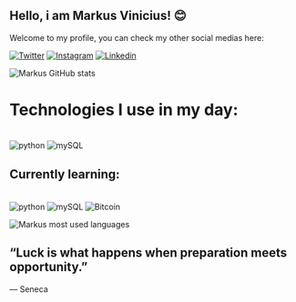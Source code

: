 ## Hello, i am Markus Vinicius! 😊
Welcome to my profile, you can check my other social medias here: 

[![Twitter](https://img.shields.io/badge/Twitter-1DA1F2?style=for-the-badge&logo=twitter&logoColor=white)](https://twitter.com/mviniortizz)
[![Instagram](https://img.shields.io/badge/Instagram-E4405F?style=for-the-badge&logo=instagram&logoColor=white)](https://www.instagram.com/mviniortiz/)
[![Linkedin](https://img.shields.io/badge/LinkedIn-0077B5?style=for-the-badge&logo=linkedin&logoColor=white)](https://www.linkedin.com/in/markus-vinicius-612412201/)

![Markus GitHub stats](https://github-readme-stats.vercel.app/api?username=mviniortiz&show_icons=true&theme=radical)

# Technologies I use in my day: 

<div style ="display:inline_block"><br/>
    <img align="center" alt="python" src="https://img.shields.io/badge/Python-14354C?style=for-the-badge&logo=python&logoColor=white" />
    <img align="center" alt="mySQL" src="https://img.shields.io/badge/MySQL-00000F?style=for-the-badge&logo=mysql&logoColor=white" />


## Currently learning: 

<div style ="display:inline_block"><br/>
    <img align="center" alt="python" src="https://img.shields.io/badge/Python-14354C?style=for-the-badge&logo=python&logoColor=white" />
    <img align="center" alt="mySQL" src="https://img.shields.io/badge/MySQL-00000F?style=for-the-badge&logo=mysql&logoColor=white" />
    <img align="center" alt="Bitcoin" src="https://img.shields.io/badge/Bitcoin-000000?style=for-the-badge&logo=bitcoin&logoColor=white" />
    

![Markus most used languages](https://github-readme-stats.vercel.app/api/top-langs/?username={mviniortiz}&theme=blue-green)

## “Luck is what happens when preparation meets opportunity.”
― Seneca
